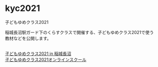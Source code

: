 # kyc2021
子どもゆめクラス2021

稲城長沼駅ガード下のくらすクラスで開催する、子どもゆめクラス2021で使う教材などを公開します。

<br>
<a href="https://www.coupler-project.com/%E3%82%A4%E3%83%99%E3%83%B3%E3%83%88/%E5%AD%90%E3%81%A9%E3%82%82%E3%82%86%E3%82%81%E3%82%AF%E3%83%A9%E3%82%B92021-in-%E7%A8%B2%E5%9F%8E%E9%95%B7%E6%B2%BC/">子どもゆめクラス2021 in 稲城長沼</a>
<br>
<a href="https://www.coupler-project.com/%E3%82%A4%E3%83%99%E3%83%B3%E3%83%88/%E5%AD%90%E3%81%A9%E3%82%82%E3%82%86%E3%82%81%E3%82%AF%E3%83%A9%E3%82%B92021%E3%82%AA%E3%83%B3%E3%83%A9%E3%82%A4%E3%83%B3%E3%82%B9%E3%82%AF%E3%83%BC%E3%83%AB/">子どもゆめクラス2021オンラインスクール</a>
<br>
